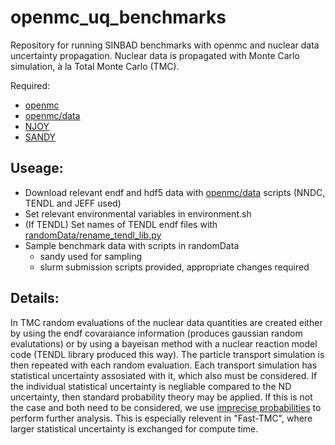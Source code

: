 # openmc_uq_benchmarks
Repository for running SINBAD benchmarks with openmc and nuclear data uncertainty propagation. Nuclear data is propagated with Monte Carlo simulation, à la Total Monte Carlo (TMC).

Required:

* [openmc](https://github.com/openmc-dev/openmc)
* [openmc/data](https://github.com/openmc-dev/data)
* [NJOY](https://github.com/njoy/NJOY21)
* [SANDY](https://github.com/luca-fiorito-11/sandy)


Useage:
---
* Download relevant endf and hdf5 data with [openmc/data](https://github.com/openmc-dev/data) scripts (NNDC, TENDL and JEFF used)
* Set relevant environmental variables in environment.sh
* (If TENDL) Set names of TENDL endf files with [randomData/rename_tendl_lib.py](https://github.com/AnderGray/openmc_uq_benchmarks/blob/main/randomData/rename_tendl_lib.py)
* Sample benchmark data with scripts in randomData
  * sandy used for sampling
  * slurm submission scripts provided, appropriate changes required

Details:
---
In TMC random evaluations of the nuclear data quantities are created either by using the endf covaraiance information (produces gaussian random evalutations) or by using a bayeisan method with a nuclear reaction model code (TENDL library produced this way). The particle transport simulation is then repeated with each random evaluation. Each transport simulation has statistical uncertainty assosiated with it, which also must be considered. If the individual statistical uncertainty is negliable compared to the ND uncertainty, then standard probability theory may be applied. If this is not the case and both need to be considered, we use [imprecise probabilities](https://en.wikipedia.org/wiki/Imprecise_probability) to perform further analysis. This is especially relevent in "Fast-TMC", where larger statistical uncertainty is exchanged for compute time.
